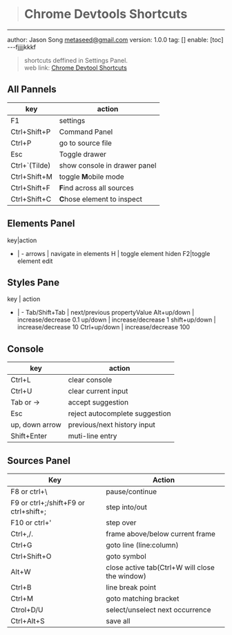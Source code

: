 > # Chrome Devtools Shortcuts
---
author: Jason Song <metaseed@gmail.com>
version: 1.0.0
tag: []
enable: [toc]
---fjjjjkkkf

> shortcuts deffined in Settings Panel.   
> web link: [Chrome Devtool Shortcuts](https://developers.google.com/web/tools/chrome-devtools/shortcuts)

## All Pannels 
key|action
-|-
F1| settings
Ctrl+Shift+P|Command Panel
Ctrl+P|go to source file
Esc|Toggle drawer
Ctrl+\`(Tilde)|show console in drawer panel
Ctrl+Shift+M|toggle **M**obile mode
Ctrl+Shift+F|**F**ind across all sources
Ctrl+Shift+C| **C**hose  element to inspect


## Elements Panel
key|action
- | -
arrows | navigate in elements
H | toggle element hiden
F2|toggle element edit

## Styles Pane
key | action
- | -
Tab/Shift+Tab | next/previous propertyValue
Alt+up/down | increase/decrease 0.1
up/down | increase/decrease 1
shift+up/down | increase/decrease 10
Ctrl+up/down | increase/decrease 100

## Console
|key|action|
-|-
Ctrl+L|clear console
Ctrl+U | clear current input
Tab or ->|accept suggestion
Esc | reject autocomplete suggestion
up, down arrow | previous/next history input
Shift+Enter | muti-line entry

## Sources Panel
Key | Action
-|-
F8 or ctrl+\ | pause/continue
F9 or ctrl+;/shift+F9 or ctrl+shift+;| step into/out
F10  or ctrl+' | step over
Ctrl+,/. | frame above/below current frame
Ctrl+G | goto line (line:column)
Ctrl+Shift+O | goto symbol
Alt+W | close active tab(Ctrl+W will close the window)
Ctrl+B| line break point
Ctrl+M|goto matching bracket
Ctrol+D/U|select/unselect next occurrence
Ctrl+Alt+S | save all

